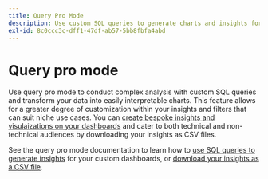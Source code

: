 ```yaml
---
title: Query Pro Mode
description: Use custom SQL queries to generate charts and insights for your custom dashboards.
exl-id: 8c0ccc3c-dff1-47df-ab57-5bb8fbfa4abd
---
```

# Query pro mode

Use query pro mode to conduct complex analysis with custom SQL queries and transform your data into easily interpretable charts. This feature allows for a greater degree of customization within your insights and filters that can suit niche use cases. You can [create bespoke insights and visulaizations on your dashboards](../../../dashboards/data-distiller/customizable-insights/overview.md) and cater to both technical and non-technical audiences by downloading your insights as CSV files.

See the query pro mode documentation to learn how to [use SQL queries to generate insights](../../../dashboards/data-distiller/query-pro-mode/overview.md) for your custom dashboards, or [download your insights as a CSV file](../../../dashboards/data-distiller/query-pro-mode/view-more.md#download-csv).

